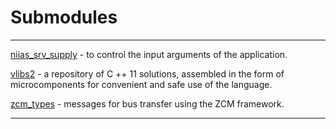 # Submodules

---

[niias_srv_supply](http://bb.niias/projects/tool/repos/niias_srv_supply/browse) - to control the input arguments of the application.

[vlibs2](http://bb.niias/users/elapidae/repos/vlibs2/browse) - a repository of C ++ 11 solutions, assembled in the form of microcomponents for convenient and safe use of the language.

[zcm_types](http://bb.niias/projects/ADO/repos/zcm_types/browse) - messages for bus transfer using the ZCM framework.

---